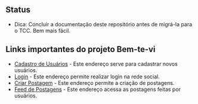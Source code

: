 ## Status
- Dica: Concluir a documentação deste repositório antes de migrá-la para o TCC. Bem mais fácil.

## Links importantes do projeto Bem-te-vi

- [Cadastro de Usuários](http://bem-te-vi-social.test/registro) - Este endereço serve para cadastrar novos usuários.
- [Login](http://bem-te-vi-social.test/login) - Este endereço permite realizar login na rede social.
- [Criar Postagem](http://bem-te-vi-social.test/postagens/criar) - Este endereço permite a criação de postagens.
- [Feed de Postagens](http://bem-te-vi-social.test/feed) - Este endereço acessa as postagens feitas por usuários.

